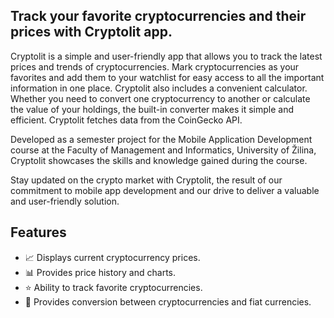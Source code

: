 ## Track your favorite cryptocurrencies and their prices with Cryptolit app.

Cryptolit is a simple and user-friendly app that allows you to track the latest prices and trends of cryptocurrencies. Mark cryptocurrencies as your favorites and add them to your watchlist for easy access to all the important information in one place. Cryptolit also includes a convenient calculator. Whether you need to convert one cryptocurrency to another or calculate the value of your holdings, the built-in converter makes it simple and efficient. Cryptolit fetches data from the CoinGecko API.

Developed as a semester project for the Mobile Application Development course at the Faculty of Management and Informatics, University of Žilina, Cryptolit showcases the skills and knowledge gained during the course.

Stay updated on the crypto market with Cryptolit, the result of our commitment to mobile app development and our drive to deliver a valuable and user-friendly solution.

## Features
- 📈 Displays current cryptocurrency prices.
- 📊 Provides price history and charts.
- ⭐ Ability to track favorite cryptocurrencies.
- 💱 Provides conversion between cryptocurrencies and fiat currencies.
